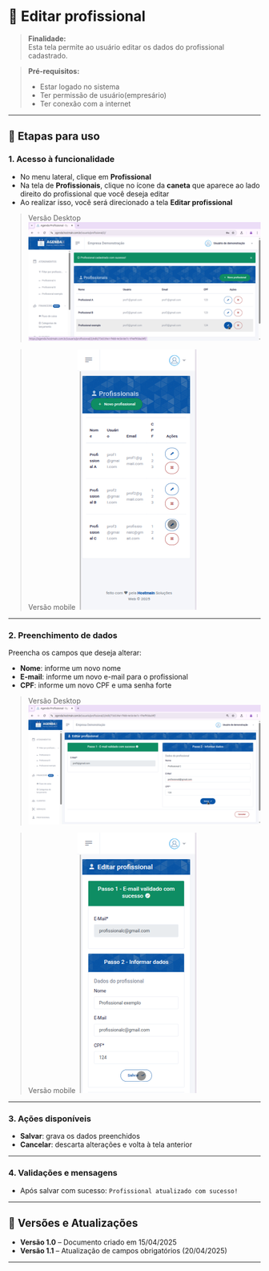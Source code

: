 # 📘 Editar profissional

> **Finalidade:**  
> Esta tela permite ao usuário editar os dados do profissional cadastrado.

> **Pré-requisitos:**    
> - Estar logado no sistema  
> - Ter permissão de usuário(empresário) 
> - Ter conexão com a internet

---

## 🧭 Etapas para uso

### 1. Acesso à funcionalidade
- No menu lateral, clique em **Profissional**
- Na tela de **Profissionais**, clique no ícone da **caneta** que aparece ao lado direito do profissional que você deseja editar
- Ao realizar isso, você será direcionado a tela **Editar profissional**

> Versão Desktop
![Alt text](img/Desktop/editar_profissional_parte1.png)

> Versão mobile
![Alt text](img/Mobile/editar_profissional_parte1.png)
---

### 2. Preenchimento de dados
Preencha os campos que deseja alterar:
- **Nome**: informe um novo nome
- **E-mail**: informe um novo e-mail para o profissional
- **CPF**: informe um novo CPF e uma senha forte

> Versão Desktop
![Alt text](img/Desktop/editar_profissional_parte2.png)

> Versão mobile
![Alt text](img/Mobile/editar_profissional_parte2.png)
---

### 3. Ações disponíveis 
- **Salvar**: grava os dados preenchidos  
- **Cancelar**: descarta alterações e volta à tela anterior  

---

### 4. Validações e mensagens
- Após salvar com sucesso: `Profissional atualizado com sucesso!`  

---

## 🔄 Versões e Atualizações

- **Versão 1.0** – Documento criado em 15/04/2025
- **Versão 1.1** – Atualização de campos obrigatórios (20/04/2025)

---
